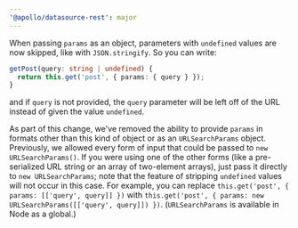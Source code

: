 ```yaml
---
'@apollo/datasource-rest': major
---
```


When passing `params` as an object, parameters with `undefined` values are now skipped, like with `JSON.stringify`. So you can write:

```ts
getPost(query: string | undefined) {
  return this.get('post', { params: { query } });
}
```

and if `query` is not provided, the `query` parameter will be left off of the URL instead of given the value `undefined`.

As part of this change, we've removed the ability to provide `params` in formats other than this kind of object or as an `URLSearchParams` object. Previously, we allowed every form of input that could be passed to `new URLSearchParams()`. If you were using one of the other forms (like a pre-serialized URL string or an array of two-element arrays), just pass it directly to `new URLSearchParams`; note that the feature of stripping `undefined` values will not occur in this case. For example, you can replace `this.get('post', { params: [['query', query]] })` with `this.get('post', { params: new URLSearchParams([['query', query]]) })`. (`URLSearchParams` is available in Node as a global.)
